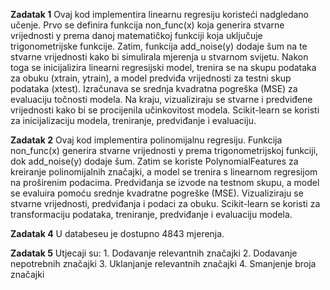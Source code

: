 **Zadatak 1**
Ovaj kod implementira linearnu regresiju koristeći nadgledano učenje. Prvo se definira funkcija non_func(x) koja generira stvarne vrijednosti y prema danoj matematičkoj funkciji koja uključuje trigonometrijske funkcije. Zatim, funkcija add_noise(y) dodaje šum na te stvarne vrijednosti kako bi simulirala mjerenja u stvarnom svijetu. Nakon toga se inicijalizira linearni regresijski model, trenira se na skupu podataka za obuku (xtrain, ytrain), a model predviđa vrijednosti za testni skup podataka (xtest). Izračunava se srednja kvadratna pogreška (MSE) za evaluaciju točnosti modela. Na kraju, vizualiziraju se stvarne i predviđene vrijednosti kako bi se procijenila učinkovitost modela. Scikit-learn se koristi za inicijalizaciju modela, treniranje, predviđanje i evaluaciju.

**Zadatak 2**
Ovaj kod implementira polinomijalnu regresiju. Funkcija non_func(x) generira stvarne vrijednosti y prema trigonometrijskoj funkciji, dok add_noise(y) dodaje šum. Zatim se koriste PolynomialFeatures za kreiranje polinomijalnih značajki, a model se trenira s linearnom regresijom na proširenim podacima. Predviđanja se izvode na testnom skupu, a model se evaluira pomoću srednje kvadratne pogreške (MSE). Vizualiziraju se stvarne vrijednosti, predviđanja i podaci za obuku. Scikit-learn se koristi za transformaciju podataka, treniranje, predviđanje i evaluaciju modela.

**Zadatak 4**
    U databeseu je dostupno 4843 mjerenja.

  
    
**Zadatak 5**
Utjecaji su:
    1. Dodavanje relevantnih značajki
    2. Dodavanje nepotrebnih značajki
    3. Uklanjanje relevantnih značajki
    4. Smanjenje broja značajki
